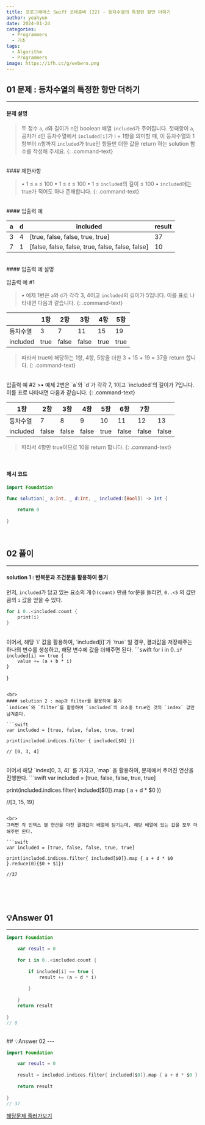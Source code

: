 ```yaml
---
title: 프로그래머스 Swift 코테준비 (22) - 등차수열의 특정한 항만 더하기
author: yeahyun
date: 2024-01-24
categories:
  - Programmers
  - 기초
tags:
  - Algorithm
  - Programmers
image: https://ifh.cc/g/wvbwro.png
---
```

## 01 문제 : 등차수열의 특정한 항만 더하기

---
#### 문제 설명

>두 정수 `a`, `d`와 길이가 n인 boolean 배열 `included`가 주어집니다.
> 첫째항이 `a`, 공차가 `d`인 등차수열에서 `included[i]`가 i + 1항을 의미할 때,
> 이 등차수열의 1항부터 n항까지 `included`가 true인 항들만 더한 값을 return
> 하는 solution 함수를 작성해 주세요.
{: .command-text}

<br>
#### 제한사항

>• 1 ≤ `a` ≤ 100
>• 1 ≤ `d` ≤ 100
>• 1 ≤ `included`의 길이 ≤ 100
>• `included`에는 true가 적어도 하나 존재합니다.
{: .command-text}

<br>
#### 입출력 예

|a|d|included|result|
|---|---|---|---|
|3|4|[true, false, false, true, true]|37|
|7|1|[false, false, false, true, false, false, false]|10|

<br>
#### 입출력 예 설명

입출력 예 #1
>• 예제 1번은 `a`와 `d`가 각각 3, 4이고 `included`의 길이가 5입니다. 이를 표로 나타내면 다음과 같습니다.
{: .command-text}


|  | 1항 | 2항 | 3항 | 4항 | 5항 |
| ---- | ---- | ---- | ---- | ---- | ---- |
| 등차수열 | 3 | 7 | 11 | 15 | 19 |
| included | true | false | false | true | true |

>따라서 true에 해당하는 1항, 4항, 5항을 더한 3 + 15 + 19 = 37을 return 합니다.
{: .command-text}

<br>
입출력 예 #2
>• 예제 2번은 `a`와 `d`가 각각 7, 1이고 `included`의 길이가 7입니다. 이를 표로 나타내면 다음과 같습니다.
{: .command-text}


| 1항 | 2항 | 3항 | 4항 | 5항 | 6항 | 7항 |  |
| ---- | ---- | ---- | ---- | ---- | ---- | ---- | ---- |
| 등차수열 | 7 | 8 | 9 | 10 | 11 | 12 | 13 |
| included | false | false | false | true | false | false | false |

>따라서 4항만 true이므로 10을 return 합니다.
{: .command-text}

<br>

#### 제시 코드

```swift
import Foundation

func solution(_ a:Int, _ d:Int, _ included:[Bool]) -> Int {
    
    return 0
    
}
```

<br>

## 02 풀이 
---
#### solution 1 : 반복문과 조건문을 활용하여 풀기
먼저, `included`가 담고 있는 요소의 개수`(count)` 만큼 for문을 돌리면, `0..<5` 의 값만큼의 `i` 값을 얻을 수 있다.
```swift
for i 0..<included.count {
	print(i)
}
```

<br>
이어서, 해당 `i` 값을 활용하여, `included[i]`가 `true` 일 경우,
결과값을 저장해주는 하나의 변수를 생성하고, 해당 변수에 값을 더해주면 된다.
```swift
for i in 0..<included.count {    

	if included[i] == true {
		value += (a + b * i)
	}
	
}
```

<br>
#### solution 2 : map과 filter를 활용하여 풀기
`indices`와 `filter`를 활용하여 `included`의 요소중 true인 것의 `index` 값만 남겨준다.

```swift
var included = [true, false, false, true, true]

print(included.indices.filter { included[$0] })

// [0, 3, 4]
```

<br>
이어서 해당 `index[0, 3, 4]` 를 가지고, `map` 을 활용하여, 문제에서 주어진 연산을 진행한다.
```swift
var included = [true, false, false, true, true]

print(included.indices.filter{ included[$0]}.map { a + d * $0 })

//[3, 15, 19]

```

<br>
그러면 각 인덱스 별 연산을 마친 결과값이 배열에 담기는데, 해당 배열에 있는 값을 모두 더해주면 된다.

```swift
var included = [true, false, false, true, true]

print(included.indices.filter{ included[$0]}.map { a + d * $0 }.reduce(0){$0 + $1})

//37
```
<br>

<br>
<br>

## 💡Answer 01
---

```swift
import Foundation

    var result = 0
    
    for i in 0..<included.count {
        
        if included[i] == true {
            result += (a + d * i)
            
        }
        
    }
    return result
    
}
// 0

```

<br>
## 💡Answer 02
---

```swift
import Foundation

    var result = 0
    
    result = included.indices.filter{ included[$0]}.map { a + d * $0 }.reduce(0){$0 + $1}
    
    return result
    
}
// 37

```

[해당문제 풀러가보기](https://school.programmers.co.kr/learn/courses/30/lessons/181932)



